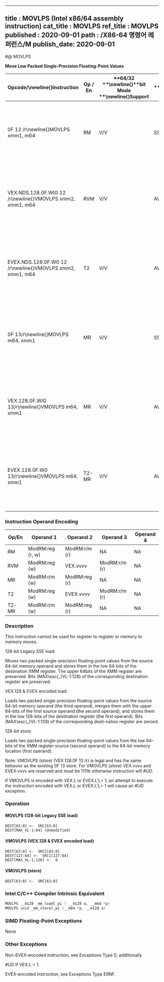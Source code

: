 ----------------------------
title : MOVLPS (Intel x86/64 assembly instruction)
cat_title : MOVLPS
ref_title : MOVLPS
published : 2020-09-01
path : /X86-64 명령어 레퍼런스/M
publish_date: 2020-09-01
----------------------------
#@ MOVLPS

**Move Low Packed Single-Precision Floating-Point Values**

|**Opcode/**\newline{}**Instruction**|**Op / En**|**64/32 **\newline{}**bit Mode **\newline{}**Support**|**CPUID **\newline{}**Feature **\newline{}**Flag**|**Description**|
|------------------------------------|-----------|------------------------------------------------------|--------------------------------------------------|---------------|
|0F 12 /r\newline{}MOVLPS xmm1, m64|RM|V/V|SSE|Move two packed single-precision floating-point values from m64 to low quadword of xmm1.|
|VEX.NDS.128.0F.WIG 12 /r\newline{}VMOVLPS xmm2, xmm1, m64|RVM|V/V|AVX|Merge two packed single-precision floating-point values from m64 and the high quadword of xmm1.|
|EVEX.NDS.128.0F.W0 12 /r\newline{}VMOVLPS xmm2, xmm1, m64|T2|V/V|AVX512F|Merge two packed single-precision floating-point values from m64 and the high quadword of xmm1.|
|0F 13/r\newline{}MOVLPS m64, xmm1|MR|V/V|SSE|Move two packed single-precision floating-point values from low quadword of xmm1 to m64.|
|VEX.128.0F.WIG 13/r\newline{}VMOVLPS m64, xmm1|MR|V/V|AVX|Move two packed single-precision floating-point values from low quadword of xmm1 to m64.|
|EVEX.128.0F.W0 13/r\newline{}VMOVLPS m64, xmm1|T2-MR|V/V|AVX512F|Move two packed single-precision floating-point values from low quadword of xmm1 to m64.|
### Instruction Operand Encoding


|Op/En|Operand 1|Operand 2|Operand 3|Operand 4|
|-----|---------|---------|---------|---------|
|RM|ModRM:reg (r, w)|ModRM:r/m (r)|NA|NA|
|RVM|ModRM:reg (w)|VEX.vvvv|ModRM:r/m (r)|NA|
|MR|ModRM:r/m (w)|ModRM:reg (r)|NA|NA|
|T2|ModRM:reg (w)|EVEX.vvvv|ModRM:r/m (r)|NA|
|T2-MR|ModRM:r/m (w)|ModRM:reg (r)|NA|NA|
### Description


This instruction cannot be used for register to register or memory to memory moves.

128-bit Legacy SSE load:

Moves two packed single-precision floating-point values from the source 64-bit memory operand and stores them in the low 64-bits of the destination XMM register. The upper 64bits of the XMM register are preserved. Bits (MAX\esc{_}VL-1:128) of the corresponding destination register are preserved.

VEX.128 & EVEX encoded load:

Loads two packed single-precision floating-point values from the source 64-bit memory operand (the third operand), merges them with the upper 64-bits of the first source operand (the second operand), and stores them in the low 128-bits of the destination register (the first operand). Bits (MAX\esc{_}VL-1:128) of the corresponding desti-nation register are zeroed.

128-bit store:

Loads two packed single-precision floating-point values from the low 64-bits of the XMM register source (second operand) to the 64-bit memory location (first operand).

Note: VMOVLPS (store) (VEX.128.0F 13 /r) is legal and has the same behavior as the existing 0F 13 store. For VMOVLPS (store) VEX.vvvv and EVEX.vvvv are reserved and must be 1111b otherwise instruction will #UD.

If VMOVLPS is encoded with VEX.L or EVEX.L'L= 1, an attempt to execute the instruction encoded with VEX.L or EVEX.L'L= 1 will cause an #UD exception.


### Operation
#### MOVLPS (128-bit Legacy SSE load)
```info-verb
DEST[63:0] <-  SRC[63:0]
DEST[MAX_VL-1:64] (Unmodified)
```
#### VMOVLPS (VEX.128 & EVEX encoded load)
```info-verb
DEST[63:0] <-  SRC2[63:0]
DEST[127:64] <-  SRC1[127:64]
DEST[MAX_VL-1:128] <-  0
```
#### VMOVLPS (store)
```info-verb
DEST[63:0] <-  SRC[63:0]
```

### Intel C/C++ Compiler Intrinsic Equivalent

```cpp
MOVLPS __m128 _mm_loadl_pi ( __m128 a, __m64 *p)
MOVLPS void _mm_storel_pi (__m64 *p, __m128 a)
```
### SIMD Floating-Point Exceptions


None

### Other Exceptions


Non-EVEX-encoded instruction, see Exceptions Type 5; additionally

#UD If VEX.L = 1.

EVEX-encoded instruction, see Exceptions Type E9NF.

